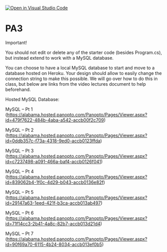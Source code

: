 [![Open in Visual Studio Code](https://classroom.github.com/assets/open-in-vscode-f059dc9a6f8d3a56e377f745f24479a46679e63a5d9fe6f495e02850cd0d8118.svg)](https://classroom.github.com/online_ide?assignment_repo_id=7416978&assignment_repo_type=AssignmentRepo)
# PA3
Important!

You should not edit or delete any of the starter code (besides Program.cs), but instead extend to work with a MySQL database.

You can choose to have a local MySQL database to start and move to a database hosted on Heroku.
Your design should allow to easily change the connection string to make this possible.
We will go over how to do this in class, but below are links from the video lectures document to help beforehand.


Hosted MySQL Database:

MySQL – Pt 1 (https://alabama.hosted.panopto.com/Panopto/Pages/Viewer.aspx?id=479f7622-484b-4aba-a542-accb00f2c709)

MySQL – Pt 2 (https://alabama.hosted.panopto.com/Panopto/Pages/Viewer.aspx?id=0ddb357c-f73a-4318-9ed0-accb0123ffda)

MySQL – Pt 3 (https://alabama.hosted.panopto.com/Panopto/Pages/Viewer.aspx?id=c7237498-a091-466a-baf4-accb0126f041)

MySQL – Pt 4 (https://alabama.hosted.panopto.com/Panopto/Pages/Viewer.aspx?id=839062b4-1f0c-4d29-b043-accb0136e82f)

MySQL – Pt 5 (https://alabama.hosted.panopto.com/Panopto/Pages/Viewer.aspx?id=29147a63-1eed-421f-b3ca-accb013ab497)

MySQL – Pt 6 (https://alabama.hosted.panopto.com/Panopto/Pages/Viewer.aspx?id=71f14cc3-2b41-4a8c-82b7-accb013d21d4)

MySQL – Pt 7 (https://alabama.hosted.panopto.com/Panopto/Pages/Viewer.aspx?id=90f69a70-6115-4b24-8034-accb013ef0b5)
